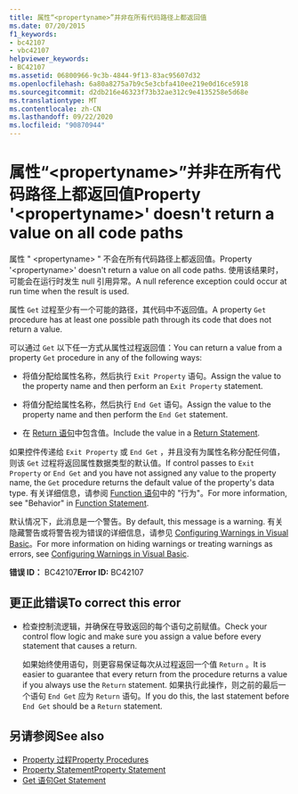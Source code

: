 ```yaml
---
title: 属性“<propertyname>”并非在所有代码路径上都返回值
ms.date: 07/20/2015
f1_keywords:
- bc42107
- vbc42107
helpviewer_keywords:
- BC42107
ms.assetid: 06800966-9c3b-4844-9f13-83ac95607d32
ms.openlocfilehash: 6a80a8275a7b9c5e3cbfa410ee219e0d16ce5918
ms.sourcegitcommit: d2db216e46323f73b32ae312c9e4135258e5d68e
ms.translationtype: MT
ms.contentlocale: zh-CN
ms.lasthandoff: 09/22/2020
ms.locfileid: "90870944"
---
```

# <a name="property-propertyname-doesnt-return-a-value-on-all-code-paths"></a><span data-ttu-id="3ba7c-102">属性“\<propertyname>”并非在所有代码路径上都返回值</span><span class="sxs-lookup"><span data-stu-id="3ba7c-102">Property '\<propertyname>' doesn't return a value on all code paths</span></span>

<span data-ttu-id="3ba7c-103">属性 " \<propertyname> " 不会在所有代码路径上都返回值。</span><span class="sxs-lookup"><span data-stu-id="3ba7c-103">Property '\<propertyname>' doesn't return a value on all code paths.</span></span> <span data-ttu-id="3ba7c-104">使用该结果时，可能会在运行时发生 null 引用异常。</span><span class="sxs-lookup"><span data-stu-id="3ba7c-104">A null reference exception could occur at run time when the result is used.</span></span>  
  
 <span data-ttu-id="3ba7c-105">属性 `Get` 过程至少有一个可能的路径，其代码中不返回值。</span><span class="sxs-lookup"><span data-stu-id="3ba7c-105">A property `Get` procedure has at least one possible path through its code that does not return a value.</span></span>  
  
 <span data-ttu-id="3ba7c-106">可以通过 `Get` 以下任一方式从属性过程返回值：</span><span class="sxs-lookup"><span data-stu-id="3ba7c-106">You can return a value from a property `Get` procedure in any of the following ways:</span></span>  
  
- <span data-ttu-id="3ba7c-107">将值分配给属性名称，然后执行 `Exit Property` 语句。</span><span class="sxs-lookup"><span data-stu-id="3ba7c-107">Assign the value to the property name and then perform an `Exit Property` statement.</span></span>  
  
- <span data-ttu-id="3ba7c-108">将值分配给属性名称，然后执行 `End Get` 语句。</span><span class="sxs-lookup"><span data-stu-id="3ba7c-108">Assign the value to the property name and then perform the `End Get` statement.</span></span>  
  
- <span data-ttu-id="3ba7c-109">在 [Return 语句](../statements/return-statement.md)中包含值。</span><span class="sxs-lookup"><span data-stu-id="3ba7c-109">Include the value in a [Return Statement](../statements/return-statement.md).</span></span>  
  
 <span data-ttu-id="3ba7c-110">如果控件传递给 `Exit Property` 或 `End Get` ，并且没有为属性名称分配任何值，则该 `Get` 过程将返回属性数据类型的默认值。</span><span class="sxs-lookup"><span data-stu-id="3ba7c-110">If control passes to `Exit Property` or `End Get` and you have not assigned any value to the property name, the `Get` procedure returns the default value of the property's data type.</span></span> <span data-ttu-id="3ba7c-111">有关详细信息，请参阅 [Function 语句](../statements/function-statement.md)中的 "行为"。</span><span class="sxs-lookup"><span data-stu-id="3ba7c-111">For more information, see "Behavior" in [Function Statement](../statements/function-statement.md).</span></span>  
  
 <span data-ttu-id="3ba7c-112">默认情况下，此消息是一个警告。</span><span class="sxs-lookup"><span data-stu-id="3ba7c-112">By default, this message is a warning.</span></span> <span data-ttu-id="3ba7c-113">有关隐藏警告或将警告视为错误的详细信息，请参见 [Configuring Warnings in Visual Basic](/visualstudio/ide/configuring-warnings-in-visual-basic)。</span><span class="sxs-lookup"><span data-stu-id="3ba7c-113">For more information on hiding warnings or treating warnings as errors, see [Configuring Warnings in Visual Basic](/visualstudio/ide/configuring-warnings-in-visual-basic).</span></span>  
  
 <span data-ttu-id="3ba7c-114">**错误 ID：** BC42107</span><span class="sxs-lookup"><span data-stu-id="3ba7c-114">**Error ID:** BC42107</span></span>  
  
## <a name="to-correct-this-error"></a><span data-ttu-id="3ba7c-115">更正此错误</span><span class="sxs-lookup"><span data-stu-id="3ba7c-115">To correct this error</span></span>  
  
- <span data-ttu-id="3ba7c-116">检查控制流逻辑，并确保在导致返回的每个语句之前赋值。</span><span class="sxs-lookup"><span data-stu-id="3ba7c-116">Check your control flow logic and make sure you assign a value before every statement that causes a return.</span></span>  
  
     <span data-ttu-id="3ba7c-117">如果始终使用语句，则更容易保证每次从过程返回一个值 `Return` 。</span><span class="sxs-lookup"><span data-stu-id="3ba7c-117">It is easier to guarantee that every return from the procedure returns a value if you always use the `Return` statement.</span></span> <span data-ttu-id="3ba7c-118">如果执行此操作，则之前的最后一个语句 `End Get` 应为 `Return` 语句。</span><span class="sxs-lookup"><span data-stu-id="3ba7c-118">If you do this, the last statement before `End Get` should be a `Return` statement.</span></span>  
  
## <a name="see-also"></a><span data-ttu-id="3ba7c-119">另请参阅</span><span class="sxs-lookup"><span data-stu-id="3ba7c-119">See also</span></span>

- [<span data-ttu-id="3ba7c-120">Property 过程</span><span class="sxs-lookup"><span data-stu-id="3ba7c-120">Property Procedures</span></span>](../../programming-guide/language-features/procedures/property-procedures.md)
- [<span data-ttu-id="3ba7c-121">Property Statement</span><span class="sxs-lookup"><span data-stu-id="3ba7c-121">Property Statement</span></span>](../statements/property-statement.md)
- [<span data-ttu-id="3ba7c-122">Get 语句</span><span class="sxs-lookup"><span data-stu-id="3ba7c-122">Get Statement</span></span>](../statements/get-statement.md)
